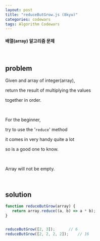 ```yaml
---
layout: post
title: "reduceButGrow.js (8kyu)"
categories: codewars
tags: Algorithm Codewars
---
```


#### 배열(array) 알고리즘 문제

<br>

## problem

Given and array of integer(array),

return the result of multiplying the values

together in order.

<br>

For the beginner,

try to use the '`reduce`' method

it comes in very handy quite a lot

so is a good one to know.

<br>

Array will not be empty.

<br>

## solution

```javascript
function reduceButGrow(array) {
   return array.reduce((a, b) => a * b);
}


reduceButGrow([2, 3]);		// 6
reduceButGrow([2, 2, 2, 2]);	// 16
```

